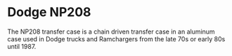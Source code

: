 # Dodge NP208

The NP208 transfer case is a chain driven transfer case in an aluminum case used in Dodge trucks and Ramchargers from the late 70s or early 80s until 1987.

